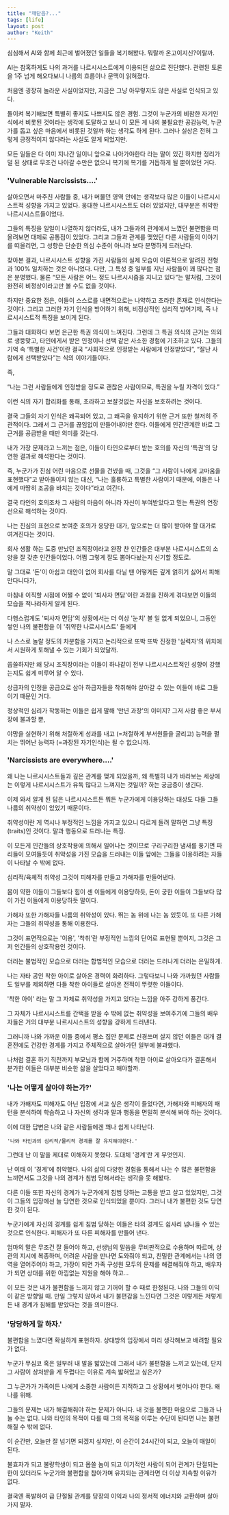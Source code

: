 ```yaml
---
title: "깨닫음?..."
tags: [life]
layout: post
author: "Keith"
---
```


심심해서 AI와 함께 최근에 벌어졌던 일들을 복기해봤다. 뭐랄까 온고이지신?이랄까.

AI는 참혹하게도 나의 과거를 나르시시스트에게 이용되던 삶으로 진단했다. 관련된 토론을 1주 넘게 해오다보니 나름의 흐름이나 문맥이 읽혀졌다.

처음엔 굉장히 놀라운 사실이었지만, 지금은 그냥 아무렇지도 않은 사실로 인식되고 있다.

돌이켜 복기해보면 특별히 좋지도 나쁘지도 않은 경험. 그것이 누군가의 비참한 자기인식에서 비롯된 것이라는 생각에 도달하고 보니 
이 모든 게 나의 불필요한 공감능력, 누군가를 돕고 싶은 마음에서 비롯된 것일까 하는 생각도 하게 된다. 
그러나 실상은 전혀 그렇게 긍정적이지 않다라는 사실도 알게 되었지만.

모든 일들은 다 이미 지나간 일이니 앞으로 나아가야한다 라는 말이 있긴 하지만 정리가 덜 된 상태로 무조건 나아갈 수만은 없으니
복기에 복기를 거듭하게 될 뿐이었던 거다.

### 'Vulnerable Narcissists....'

살아오면서 마주친 사람들 중, 내가 머물던 영역 안에는 생각보다 많은 이들이 나르시시스트적 성향을 가지고 있었다.
웅대한 나르시시스트도 더러 있었지만, 대부분은 취약한 나르시시스트들이었다.

그들의 특징을 일일이 나열하지 않더라도, 내가 그들과의 관계에서 느꼈던 불편함을 떠올려보면 대체로 공통점이 있었다.
그리고 그들과 관계를 맺었던 다른 사람들의 이야기를 떠올리면, 그 성향은 단순한 의심 수준이 아니라 보다 분명하게 드러난다.

찾아본 결과, 나르시시스트 성향을 가진 사람들의 실제 모습이 이론적으로 알려진 전형과 100% 일치하는 것은 아니었다.
다만, 그 특성 중 일부를 지닌 사람들이 꽤 많다는 점은 분명했다.
물론 “모든 사람은 어느 정도 나르시시즘을 지니고 있다”는 말처럼, 그것이 완전히 비정상이라고만 볼 수도 없을 것이다.

하지만 중요한 점은, 이들이 스스로를 내면적으로는 나약하고 초라한 존재로 인식한다는 것이다.
그리고 그러한 자기 인식을 방어하기 위해, 비정상적인 심리적 방어기제, 즉 나르시시스트적 특징을 보이게 된다.

그들과 대화하다 보면 은근한 특권 의식이 느껴진다.
그런데 그 특권 의식의 근거는 의외로 생뚱맞고, 타인에게서 받은 인정이나 선택 같은 사소한 경험에 기초하고 있다.
그들의 기억 속 ‘특별한 사건’이란 결국 “사회적으로 인정받는 사람에게 인정받았다”, “잘난 사람에게 선택받았다”는 식의 이야기들이다.

즉,

“나는 그런 사람들에게 인정받을 정도로 괜찮은 사람이므로, 특권을 누릴 자격이 있다.”

이런 식의 자기 합리화를 통해, 초라하고 보잘것없는 자신을 보호하려는 것이다.

결국 그들의 자기 인식은 왜곡되어 있고, 그 왜곡을 유지하기 위한 근거 또한 철저히 주관적이다.
그래서 그 근거를 끊임없이 만들어내야만 한다. 이들에게 인간관계란 바로 그 근거를 공급받을 때만 의미를 갖는다.

내가 가장 문제라고 느끼는 점은, 이들이 타인으로부터 받는 호의를 자신의 ‘특권’의 당연한 결과로 해석한다는 것이다.

즉, 누군가가 진심 어린 마음으로 선물을 건넸을 때, 그것을 “그 사람이 나에게 고마움을 표현했다”고 받아들이지 않는 대신,
“나는 훌륭하고 특별한 사람이기 때문에, 이들은 나에게 마땅히 조공을 바치는 것이다”라고 여긴다.

결국 타인의 호의조차 그 사람의 마음이 아니라 자신이 부여받았다고 믿는 특권의 연장선으로 해석하는 것이다.

나는 진심의 표현으로 보여준 호의가 응당한 대가, 앞으로는 더 많이 받아야 할 대가로 여겨진다는 것이다.

회사 생활 하는 도중 만났던 조직장이라고 완장 찬 인간들은 대부분 나르시시스트의 소양을 잘 갖춘 인간들이었다. 어쩜 그렇게 잘도 뽑아다놨는지 신기할 정도로.

말 그대로 '돈'이 아쉽고 대안이 없어 회사를 다닐 땐 어떻게든 깊게 얽히기 싫어서 피해만다니다가, 

마침내 이직할 시점에 어쩔 수 없이 '퇴사자 면담'이란 과정을 진하게 겪다보면 이들의 모습을 적나라하게 알게 된다.

다행스럽게도 '퇴사자 면담'의 상황에서는 더 이상 '눈치' 볼 일 없게 되었으니, 그동안 쌓인 나의 불편함을 이 '취약한 나르시시스트' 들에게 

나 스스로 놀랄 정도의 차분함을 가지고 논리적으로 또박 또박 진정한 '실력자'의 위치에서 시원하게 토해낼 수 있는 기회가 되었달까.

씁쓸하지만 왜 당시 조직장이라는 이들이 하나같이 전부 나르시시스트적인 성향이 강했는지도 쉽게 미루어 알 수 있다. 

상급자의 인정을 공급으로 삼아 하급자들을 착취해야 살아갈 수 있는 이들이 바로 그들이기 때문인 거다. 

정상적인 심리가 작동하는 이들은 쉽게 말해 '만년 과장'의 이미지? 그저 사람 좋은 부서장에 불과할 뿐, 

야망을 실현하기 위해 처절하게 성과를 내고 (=처절하게 부서원들을 굴리고) 능력을 펼치는 뛰어난 능력자 (=과장된 자기인식)는 될 수 없으니까.

### 'Narcissists are everywhere....'

왜 나는 나르시시스트들과 깊은 관계를 맺게 되었을까, 왜 특별히 내가 바라보는 세상에는 이렇게 나르시시스트가 유독 많다고 느껴지는 것일까? 하는 궁금증이 생긴다. 

이제 와서 알게 된 답은 나르시시스트든 뭐든 누군가에게 이용당하는 대상도 다들 그들 나름의 취약성이 있었기 때문이다.

취약성이란 게 역시나 부정적인 느낌을 가지고 있으니 다르게 돌려 말하면 그냥 특징 (traits)인 것이다. 말과 행동으로 드러나는 특징.

이 모든게 인간들의 상호작용에 의해서 일어나는 것이므로 구리구리한 냄새를 풍기면 파리들이 모여들듯이 취약성을 가진 모습을 드러내는 이들 앞에는 그들을 이용하려는 자들이 나타날 수 밖에 없다.

심리적/육체적 취약성 그것이 피해자를 만들고 가해자를 만들어낸다. 

몸이 약한 이들이 그들보다 힘이 센 이들에게 이용당하듯, 돈이 궁한 이들이 그들보다 많이 가진 이들에게 이용당하듯 말이다.

가해자 또한 가해자들 나름의 취약성이 있다. 뛰는 놈 위에 나는 놈 있듯이. 또 다른 가해자는 그들의 취약성을 통해 이용한다.

그것이 표면적으로는 '이용', '착취'란 부정적인 느낌의 단어로 표현될 뿐이지, 그것은 그저 인간들의 상호작용인 것이다. 

더러는 불법적인 모습으로 더러는 합법적인 모습으로 더러는 드러나게 더러는 은밀하게.

나는 자타 공인 착한 아이로 살아온 경력이 화려하다. 그렇다보니 나와 가까웠던 사람들도 일부를 제외하면 다들 착한 아이들로 살아온 전적이 뚜렷한 이들이다. 

'착한 아이' 라는 말 그 자체로 취약성을 가지고 있다는 느낌을 아주 강하게 풍긴다. 

그 자체가 나르시시스트를 간택을 받을 수 밖에 없는 취약성을 보여주기에 그들의 배우자들은 거의 대부분 나르시시스트의 성향을 강하게 드러낸다.

그러니까 나와 가까운 이들 중에서 평소 집안 문제로 신경쓰며 살지 않던 이들은 대개 결혼전에도 건강한 경계를 가지고 주체적으로 살아가던 일부에 불과했다.

나처럼 결혼 하기 직전까지 부모님과 함께 거주하며 착한 아이로 살아오다가 결혼해서 분가한 이들은 대부분 비슷한 삶을 살았다고 해야할까.

### '나는 어떻게 살아야 하는가?'

내가 가해자도 피해자도 아닌 입장에 서고 싶은 생각이 들었다면, 가해자와 피해자의 패턴을 분석하여 학습하고 나 자신의 생각과 말과 행동을 면밀히 분석해 봐야 하는 것이다.

이에 대한 답변은 나와 같은 사람들에겐 꽤나 쉽게 나타난다. 

```
'나와 타인과의 심리적/물리적 경계를 잘 유지해야한다.'
```

그런데 난 이 말을 제대로 이해하지 못했다. 도대체 '경계'란 게 무엇인지.

난 여태 이 '경계'에 취약했다. 나의 삶의 다양한 경험을 통해서 나는 수 많은 불편함을 느끼면서도 그것을 나의 경계가 침범 당해서라는 생각을 못 해봤다. 

다른 이들 또한 자신의 경계가 누군가에게 침범 당하는 고통을 받고 살고 있었지만, 그것이 그들의 입장에선 늘 당연한 것으로 인식되었을 뿐이다. 그러니 내가 불편한 것도 당연한 것이 된다.

누군가에게 자신의 경계를 쉽게 침범 당하는 이들은 타의 경계도 쉽사리 넘나들 수 있는 것으로 인식한다. 피해자가 또 다른 피해자를 만들어 낸다.

엄마의 말은 무조건 잘 들어야 하고, 선생님의 말씀을 무비판적으로 수용하며 따르며, 상관의 지시에 복종하며, 어려운 사람을 만나면 도와줘야 되고, 친밀한 관계에서는 나의 영역을 열어주어야 하고, 가장이 되면 가족 구성원 모두의 문제를 해결해줘야 하고, 배우자가 되면 상대를 위한 아낌없는 지원을 해야 하고...

이 모든 것은 내가 불편함을 느끼지 않고 기꺼이 할 수 때로 한정된다. 나와 그들의 이익이 같은 방향일 때. 만일 그렇지 않아서 내가 불편감을 느낀다면 그것은 이렇게든 저렇게든 내 경계가 침해를 받았다는 것을 의미한다.

### '당당하게 말 하자.'

불편함을 느꼈다면 확실하게 표현하자. 상대방의 입장에서 미리 생각해보고 배려할 필요가 없다. 

누군가 무심코 혹은 일부러 내 발을 밟았는데 그래서 내가 불편함을 느끼고 있는데, 단지 그 사람이 상처받을 게 두렵다는 이유로 계속 밟혀있고 싶은가?

그 누군가가 가족이든 나에게 소중한 사람이든 지적하고 그 상황에서 벗어나야 한다. 왜 나를 위해.

그들의 문제는 내가 해결해줘야 하는 문제가 아니다. 내 것을 불편한 마음으로 그들과 나눌 수는 없다. 나와 타인의 목적이 다를 때 그의 목적을 이루는 수단이 된다면 나는 불편해질 수 밖에 없다. 

이 순간만, 오늘만 잘 넘기면 되겠지 싶지만, 이 순간이 24시간이 되고, 오늘이 매일이 된다. 

불효자가 되고 불량학생이 되고 몹쓸 놈이 되고 이기적인 사람이 되어 관계가 단절되는 한이 있더라도 누군가와 불편함을 참아가며 유지되는 관계라면 더 이상 지속할 이유가 없다.

결국엔 폭발하여 급 단절될 관계를 당장의 이익과 나의 정서적 에너지와 교환하며 살아가지 말자.

